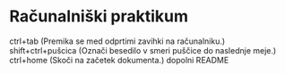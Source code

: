 # Računalniški praktikum
ctrl+tab (Premika se med odprtimi zavihki na računalniku.) shift+ctrl+pušcica (Označi besedilo v smeri puščice do naslednje meje.) ctrl+home (Skoči na začetek dokumenta.) dopolni README

